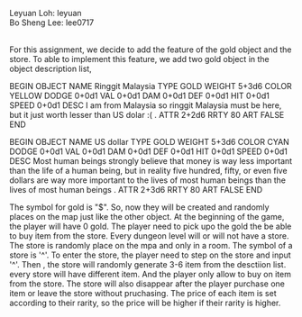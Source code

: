 Leyuan Loh:  leyuan <br />
Bo Sheng Lee: lee0717 <br /> <br />

For this assignment, we decide to add the feature of the gold object and the store. To able to implement this feature, we add two gold object in the object description list, 

BEGIN OBJECT
NAME Ringgit Malaysia
TYPE GOLD
WEIGHT 5+3d6
COLOR YELLOW
DODGE 0+0d1
VAL 0+0d1
DAM 0+0d1
DEF 0+0d1
HIT 0+0d1
SPEED 0+0d1
DESC
I am from Malaysia so ringgit Malaysia must be here, but it just worth 
lesser than US dolar :(
.
ATTR 2+2d6
RRTY 80
ART FALSE
END

BEGIN OBJECT
NAME US dollar
TYPE GOLD
WEIGHT 5+3d6
COLOR CYAN
DODGE 0+0d1
VAL 0+0d1
DAM 0+0d1
DEF 0+0d1
HIT 0+0d1
SPEED 0+0d1
DESC
Most human beings strongly believe that money is way less important than
the life of a human being, but in reality five hundred, fifty, or even 
five dollars are way more important to the lives of most human beings 
than the lives of most human beings 
.
ATTR 2+3d6
RRTY 80
ART FALSE
END

The symbol for gold is "$". So, now they will be created and randomly places on the map just like the other object. At the beginning of the game, the player will have 0 gold. The player need to pick upo the gold the be able to buy item from the store. Every dungeon level will or will not have a store. The store is randomly place on the mpa and only in a room. The symbol of a store is '^'. To enter the store, the player need to step on the store and input '^'. Then , the store will randomly generate 3-6 item from the desctiion list. every store will have different item. And the player only allow to buy on item from the store. The store will also disappear after the player purchase one item or leave the store without pruchasing. The price of each item is set according to their rarity, so the price will be higher if their rarity is higher.